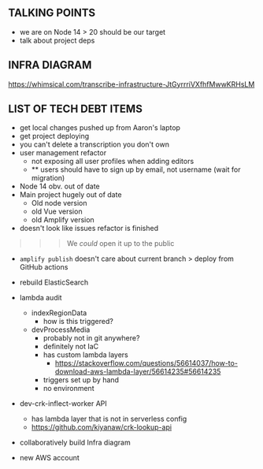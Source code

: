 
## TALKING POINTS
 - we are on Node 14 > 20 should be our target
 - talk about project deps


## INFRA DIAGRAM
https://whimsical.com/transcribe-infrastructure-JtGyrrriVXfhfMwwKRHsLM


## LIST OF TECH DEBT ITEMS
- get local changes pushed up from Aaron's laptop
- get project deploying
- you can't delete a transcription you don't own
- user management refactor
  - not exposing all user profiles when adding editors
  - ** users should have to sign up by email, not username (wait for migration)
- Node 14 obv. out of date
- Main project hugely out of date
  - Old node version
  - old Vue version
  - old Amplify version
- doesn't look like issues refactor is finished
>>> We _could_ open it up to the public
- `amplify publish` doesn't care about current branch > deploy from GitHub actions
- rebuild ElasticSearch
- lambda audit
  - indexRegionData
    - how is this triggered?
  - devProcessMedia
    - probably not in git anywhere?
    - definitely not IaC
    - has custom lambda layers
      - https://stackoverflow.com/questions/56614037/how-to-download-aws-lambda-layer/56614235#56614235
    - triggers set up by hand
    - no environment
 - dev-crk-inflect-worker API
   - has lambda layer that is not in serverless config
    - https://github.com/kiyanaw/crk-lookup-api
  - collaboratively build Infra diagram



- new AWS account